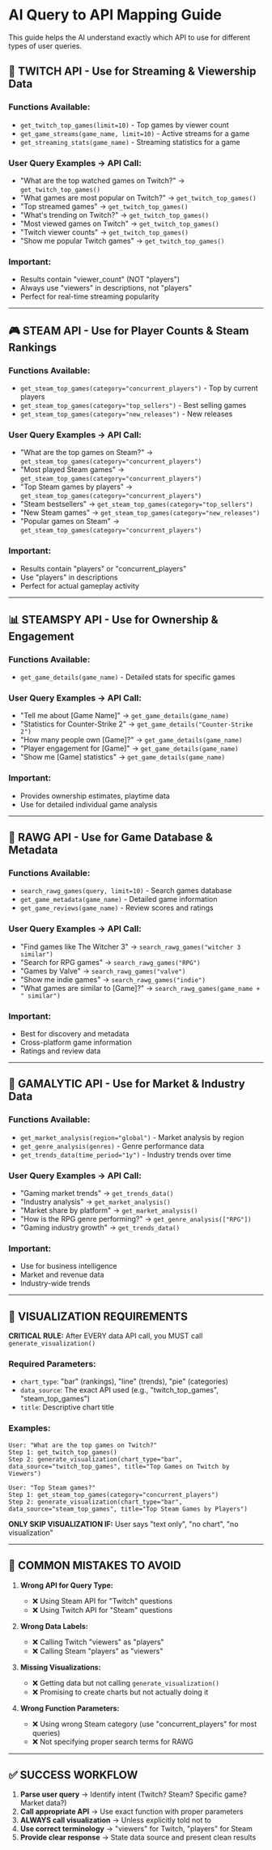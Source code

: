 # AI Query to API Mapping Guide

This guide helps the AI understand exactly which API to use for different types of user queries.

## 🎯 TWITCH API - Use for Streaming & Viewership Data

### Functions Available:
- `get_twitch_top_games(limit=10)` - Top games by viewer count
- `get_game_streams(game_name, limit=10)` - Active streams for a game
- `get_streaming_stats(game_name)` - Streaming statistics for a game

### User Query Examples → API Call:
- "What are the top watched games on Twitch?" → `get_twitch_top_games()`
- "What games are most popular on Twitch?" → `get_twitch_top_games()`
- "Top streamed games" → `get_twitch_top_games()`
- "What's trending on Twitch?" → `get_twitch_top_games()`
- "Most viewed games on Twitch" → `get_twitch_top_games()`
- "Twitch viewer counts" → `get_twitch_top_games()`
- "Show me popular Twitch games" → `get_twitch_top_games()`

### Important:
- Results contain "viewer_count" (NOT "players")
- Always use "viewers" in descriptions, not "players"
- Perfect for real-time streaming popularity

---

## 🎮 STEAM API - Use for Player Counts & Steam Rankings

### Functions Available:
- `get_steam_top_games(category="concurrent_players")` - Top by current players
- `get_steam_top_games(category="top_sellers")` - Best selling games
- `get_steam_top_games(category="new_releases")` - New releases

### User Query Examples → API Call:
- "What are the top games on Steam?" → `get_steam_top_games(category="concurrent_players")`
- "Most played Steam games" → `get_steam_top_games(category="concurrent_players")`
- "Top Steam games by players" → `get_steam_top_games(category="concurrent_players")`
- "Steam bestsellers" → `get_steam_top_games(category="top_sellers")`
- "New Steam games" → `get_steam_top_games(category="new_releases")`
- "Popular games on Steam" → `get_steam_top_games(category="concurrent_players")`

### Important:
- Results contain "players" or "concurrent_players"
- Use "players" in descriptions
- Perfect for actual gameplay activity

---

## 📊 STEAMSPY API - Use for Ownership & Engagement

### Functions Available:
- `get_game_details(game_name)` - Detailed stats for specific games

### User Query Examples → API Call:
- "Tell me about [Game Name]" → `get_game_details(game_name)`
- "Statistics for Counter-Strike 2" → `get_game_details("Counter-Strike 2")`
- "How many people own [Game]?" → `get_game_details(game_name)`
- "Player engagement for [Game]" → `get_game_details(game_name)`
- "Show me [Game] statistics" → `get_game_details(game_name)`

### Important:
- Provides ownership estimates, playtime data
- Use for detailed individual game analysis

---

## 🎯 RAWG API - Use for Game Database & Metadata

### Functions Available:
- `search_rawg_games(query, limit=10)` - Search games database
- `get_game_metadata(game_name)` - Detailed game information
- `get_game_reviews(game_name)` - Review scores and ratings

### User Query Examples → API Call:
- "Find games like The Witcher 3" → `search_rawg_games("witcher 3 similar")`
- "Search for RPG games" → `search_rawg_games("RPG")`
- "Games by Valve" → `search_rawg_games("valve")`
- "Show me indie games" → `search_rawg_games("indie")`
- "What games are similar to [Game]?" → `search_rawg_games(game_name + " similar")`

### Important:
- Best for discovery and metadata
- Cross-platform game information
- Ratings and review data

---

## 💼 GAMALYTIC API - Use for Market & Industry Data

### Functions Available:
- `get_market_analysis(region="global")` - Market analysis by region
- `get_genre_analysis(genres)` - Genre performance data
- `get_trends_data(time_period="1y")` - Industry trends over time

### User Query Examples → API Call:
- "Gaming market trends" → `get_trends_data()`
- "Industry analysis" → `get_market_analysis()`
- "Market share by platform" → `get_market_analysis()`
- "How is the RPG genre performing?" → `get_genre_analysis(["RPG"])`
- "Gaming industry growth" → `get_trends_data()`

### Important:
- Use for business intelligence
- Market and revenue data
- Industry-wide trends

---

## 🎨 VISUALIZATION REQUIREMENTS

**CRITICAL RULE:** After EVERY data API call, you MUST call `generate_visualization()`

### Required Parameters:
- `chart_type`: "bar" (rankings), "line" (trends), "pie" (categories)
- `data_source`: The exact API used (e.g., "twitch_top_games", "steam_top_games")
- `title`: Descriptive chart title

### Examples:
```
User: "What are the top games on Twitch?"
Step 1: get_twitch_top_games()
Step 2: generate_visualization(chart_type="bar", data_source="twitch_top_games", title="Top Games on Twitch by Viewers")

User: "Top Steam games?"
Step 1: get_steam_top_games(category="concurrent_players")
Step 2: generate_visualization(chart_type="bar", data_source="steam_top_games", title="Top Steam Games by Players")
```

**ONLY SKIP VISUALIZATION IF:** User says "text only", "no chart", "no visualization"

---

## 🚨 COMMON MISTAKES TO AVOID

1. **Wrong API for Query Type:**
   - ❌ Using Steam API for "Twitch" questions
   - ❌ Using Twitch API for "Steam" questions

2. **Wrong Data Labels:**
   - ❌ Calling Twitch "viewers" as "players"
   - ❌ Calling Steam "players" as "viewers"

3. **Missing Visualizations:**
   - ❌ Getting data but not calling `generate_visualization()`
   - ❌ Promising to create charts but not actually doing it

4. **Wrong Function Parameters:**
   - ❌ Using wrong Steam category (use "concurrent_players" for most queries)
   - ❌ Not specifying proper search terms for RAWG

---

## ✅ SUCCESS WORKFLOW

1. **Parse user query** → Identify intent (Twitch? Steam? Specific game? Market data?)
2. **Call appropriate API** → Use exact function with proper parameters
3. **ALWAYS call visualization** → Unless explicitly told not to
4. **Use correct terminology** → "viewers" for Twitch, "players" for Steam
5. **Provide clear response** → State data source and present clean results
